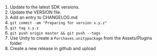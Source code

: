 1. Update to the latest SDK versions.
2. Update the VERSION file.
3. Add an entry to CHANGELOG.md
4. `git commit -am "Preparing for version x.y.z"`
5. `git tag x.y.z`
6. `git push origin master && git push --tags`
7. Use Unity to create a `Purchases.unitypackage` from the Assets/Plugins folder
8. Create a new release in github and upload